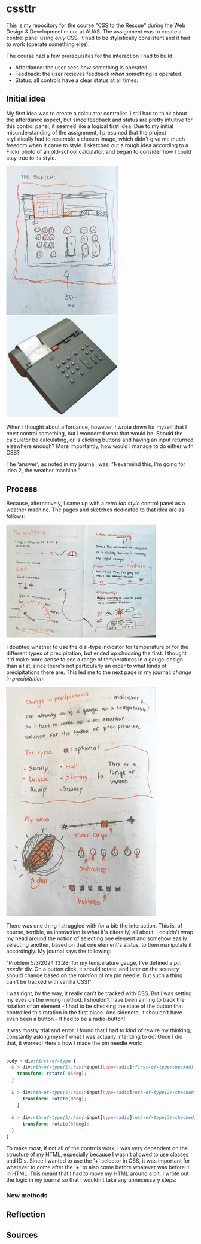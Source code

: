 # cssttr
This is my repository for the course "CSS to the Rescue" during the Web Design &amp; Development minor at AUAS. The assignment was to create a control panel using *only* CSS. It had to be stylistically consistent and it had to work (operate something else).

The course had a few prerequisites for the interaction I had to build:
- Affordance: the user sees _how_ something is operated.
- Feedback: the user recieves feedback _when_ something is operated.
- Status: all controls have a clear status at all times.

## Initial idea

My first idea was to create a calculator controller. I still had to think about the affordance aspect, but since feedback and status are pretty intuitive for this control panel, it seemed like a logical first idea. Due to my initial misunderstanding of the assignment, I presumed that the project stylistically had to resemble a chosen image, which didn't give me much freedom when it came to style. I sketched out a rough idea according to a Flickr photo of an old-school calculator, and began to consider how I could stay true to its style.

<img src="readme-img/calculatorsketch.jpg" width="300px"> <img src="readme-img/calculatoridea.png" width="300px">

When I thought about affordance, however, I wrote down for myself that I *must* control something, but I wondered what that would be. Should the calculator be calculating, or is clicking buttons and having an input returned elsewhere enough? More importantly, how would I manage to do either with CSS?

The 'answer', as noted in my journal, was: "Nevermind this, I'm going for idea 2, the weather machine."

## Process

Because, alternatively, I came up with a *retro lab style* control panel as a weather machine. The pages and sketches dedicated to that idea are as follows:

<img src="readme-img/controlsketches.jpg" width="400px">

I doubted whether to use the dial-type indicator for temperature or for the different types of precipitation, but ended up choosing the first. I thought it'd make more sense to see a range of temperatures in a gauge-design than a list, since there's not particularly an order to what kinds of precipitations there are. This led me to the next page in my journal: _change in precipitation_.

<img src="readme-img/precipitation.jpg" width="400px">

There was one thing I struggled with for a bit: the interaction. This is, of course, terrible, as interaction is what it's (literally) all about. I couldn't wrap my head around the notion of selecting one element and somehow easily selecting another, based on that one element's status, to then manipulate it accordingly. My journal says the following:

"Problem 5/3/2024 13:28: for my temperature gauge, I've defined a _pin needle_ div. On a button click, it should rotate, and later on the scenery should change based on the *rotation* of my pin needle. But such a thing can't be tracked with vanilla CSS!"

I was right, by the way, it really can't be tracked with CSS. But I was setting my eyes on the wrong method. I shouldn't have been aiming to track the rotation of an element - I had to be checking the state of the button that controlled this rotation in the first place. And sidenote, it shouldn't have even been a button - it had to be a radio-button!

It was mostly trial and error. I found that I had to kind of rewire my thinking, constantly asking myself what I was actually intending to do. Once I did that, it worked! Here's how I made the pin needle work:

```css

body > div:first-of-type {
  & > div:nth-of-type(2):has(>input[type=radio]:first-of-type:checked) + div {
    transform: rotate(-85deg);
  }

  & > div:nth-of-type(2):has(>input[type=radio]:nth-of-type(2):checked) + div {
      transform: rotate(0deg);
    }

  & > div:nth-of-type(2):has(>input[type=radio]:nth-of-type(3):checked) + div {
      transform: rotate(85deg);
  }
}

```

To make most, if not all of the controls work, I was very dependent on the structure of my HTML, especially because I wasn't allowed to use classes and ID's. Since I wanted to use the '+' selector in CSS, it was important for whatever to come after the '+' to also come before whatever was before it in HTML. This meant that I had to move my HTML around a bit. I wrote out the logic in my journal so that I wouldn't take any unnecessary steps:



### New methods

## Reflection

## Sources
